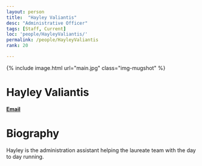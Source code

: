 ```yaml
---
layout: person
title:  "Hayley Valiantis"
desc: "Administrative Officer"
tags: [Staff, Current]
loc: 'people/HayleyValiantis/'
permalink: /people/HayleyValiantis
rank: 20

---
```

 
{% include image.html url="main.jpg" class="img-mugshot" %}
<div class="text-center" markdown="1">

# Hayley Valiantis
[**Email**](mailto:h.valiantis@uq.edu.au)
</div>
 
# Biography

Hayley is the administration assistant helping the laureate team with the day to day running.